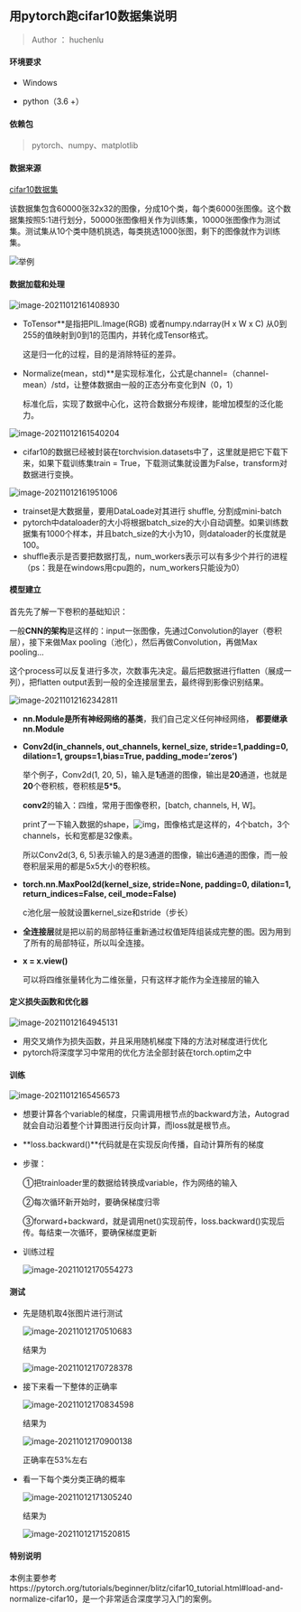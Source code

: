 

## 用pytorch跑cifar10数据集说明

> Author ： huchenlu

#### 环境要求

* Windows

* python（3.6 +）

#### 依赖包

> pytorch、numpy、matplotlib

#### 数据来源

[cifar10数据集](http://www.cs.toronto.edu/~kriz/cifar.html)

该数据集包含60000张32x32的图像，分成10个类，每个类6000张图像。这个数据集按照5:1进行划分，50000张图像相关作为训练集，10000张图像作为测试集。测试集从10个类中随机挑选，每类挑选1000张图，剩下的图像就作为训练集。

![举例](https://images2018.cnblogs.com/blog/1196151/201712/1196151-20171225161744462-2083152737.png)

#### 数据加载和处理

![image-20211012161408930](C:\Users\Administrator\AppData\Roaming\Typora\typora-user-images\image-20211012161408930.png)

* ToTensor**是指把PIL.Image(RGB) 或者numpy.ndarray(H x W x C) 从0到255的值映射到0到1的范围内，并转化成Tensor格式。

  这是归一化的过程，目的是消除特征的差异。

* Normalize(mean，std)**是实现标准化，公式是channel=（channel-mean）/std，让整体数据由一般的正态分布变化到N（0，1）

  标准化后，实现了数据中心化，这符合数据分布规律，能增加模型的泛化能力。

![image-20211012161540204](C:\Users\Administrator\AppData\Roaming\Typora\typora-user-images\image-20211012161540204.png)

* cifar10的数据已经被封装在torchvision.datasets中了，这里就是把它下载下来，如果下载训练集train = True，下载测试集就设置为False，transform对数据进行变换。

![image-20211012161951006](C:\Users\Administrator\AppData\Roaming\Typora\typora-user-images\image-20211012161951006.png)

* trainset是大数据量，要用DataLoade对其进行 shuffle, 分割成mini-batch
* pytorch中dataloader的大小将根据batch_size的大小自动调整。如果训练数据集有1000个样本，并且batch_size的大小为10，则dataloader的长度就是100。
* shuffle表示是否要把数据打乱，num_workers表示可以有多少个并行的进程（ps：我是在windows用cpu跑的，num_workers只能设为0）

#### 模型建立

首先先了解一下卷积的基础知识：

一般**CNN的架构**是这样的：input一张图像，先通过Convolution的layer（卷积层），接下来做Max pooling（池化），然后再做Convolution，再做Max pooling...

这个process可以反复进行多次，次数事先决定。最后把数据进行flatten（展成一列），把flatten output丢到一般的全连接层里去，最终得到影像识别结果。

![image-20211012162342811](C:\Users\Administrator\AppData\Roaming\Typora\typora-user-images\image-20211012162342811.png)

* **nn.Module是所有神经网络的基类**，我们自己定义任何神经网络， **都要继承nn.Module**

* **Conv2d(in_channels, out_channels, kernel_size, stride=1,padding=0, dilation=1, groups=1,bias=True, padding_mode=‘zeros’)**

  举个例子，Conv2d(1, 20, 5)，输入是**1**通道的图像，输出是**20**通道，也就是**20**个卷积核，卷积核是**5*****5**。

  **conv2**的输入：四维，常用于图像卷积，[batch, channels, H, W]。

  print了一下输入数据的shape，![img](https://img-blog.csdnimg.cn/20211012144735828.png)，图像格式是这样的，4个batch，3个channels，长和宽都是32像素。

  所以Conv2d(3, 6, 5)表示输入的是3通道的图像，输出6通道的图像，而一般卷积层采用的都是5x5大小的卷积核。

* **torch.nn.MaxPool2d(kernel_size, stride=None, padding=0, dilation=1, return_indices=False, ceil_mode=False)**

  c池化层一般就设置kernel_size和stride（步长）

* **全连接层**就是把以前的局部特征重新通过权值矩阵组装成完整的图。因为用到了所有的局部特征，所以叫全连接。

* **x = x.view()**

   可以将四维张量转化为二维张量，只有这样才能作为全连接层的输入

#### 定义损失函数和优化器

![image-20211012164945131](C:\Users\Administrator\AppData\Roaming\Typora\typora-user-images\image-20211012164945131.png)

* 用交叉熵作为损失函数，并且采用随机梯度下降的方法对梯度进行优化
* pytorch将深度学习中常用的优化方法全部封装在torch.optim之中

#### 训练

![image-20211012165456573](C:\Users\Administrator\AppData\Roaming\Typora\typora-user-images\image-20211012165456573.png)

* 想要计算各个variable的梯度，只需调用根节点的backward方法，Autograd就会自动沿着整个计算图进行反向计算，而loss就是根节点。

* **loss.backward()**代码就是在实现反向传播，自动计算所有的梯度

* 步骤：

  ①把trainloader里的数据给转换成variable，作为网络的输入

  ②每次循环新开始时，要确保梯度归零

  ③forward+backward，就是调用net()实现前传，loss.backward()实现后传。每结束一次循环，要确保梯度更新

* 训练过程

  ![image-20211012170554273](C:\Users\Administrator\AppData\Roaming\Typora\typora-user-images\image-20211012170554273.png)

#### 测试

* 先是随机取4张图片进行测试

  ![image-20211012170510683](C:\Users\Administrator\AppData\Roaming\Typora\typora-user-images\image-20211012170510683.png)

  结果为

  ![image-20211012170728378](C:\Users\Administrator\AppData\Roaming\Typora\typora-user-images\image-20211012170728378.png)

* 接下来看一下整体的正确率

  ![image-20211012170834598](C:\Users\Administrator\AppData\Roaming\Typora\typora-user-images\image-20211012170834598.png)

  结果为

  ![image-20211012170900138](C:\Users\Administrator\AppData\Roaming\Typora\typora-user-images\image-20211012170900138.png)

  正确率在53%左右

* 看一下每个类分类正确的概率

  ![image-20211012171305240](C:\Users\Administrator\AppData\Roaming\Typora\typora-user-images\image-20211012171305240.png)

  结果为

  ![image-20211012171520815](C:\Users\Administrator\AppData\Roaming\Typora\typora-user-images\image-20211012171520815.png)

#### 特别说明

本例主要参考https://pytorch.org/tutorials/beginner/blitz/cifar10_tutorial.html#load-and-normalize-cifar10，是一个非常适合深度学习入门的案例。

  
